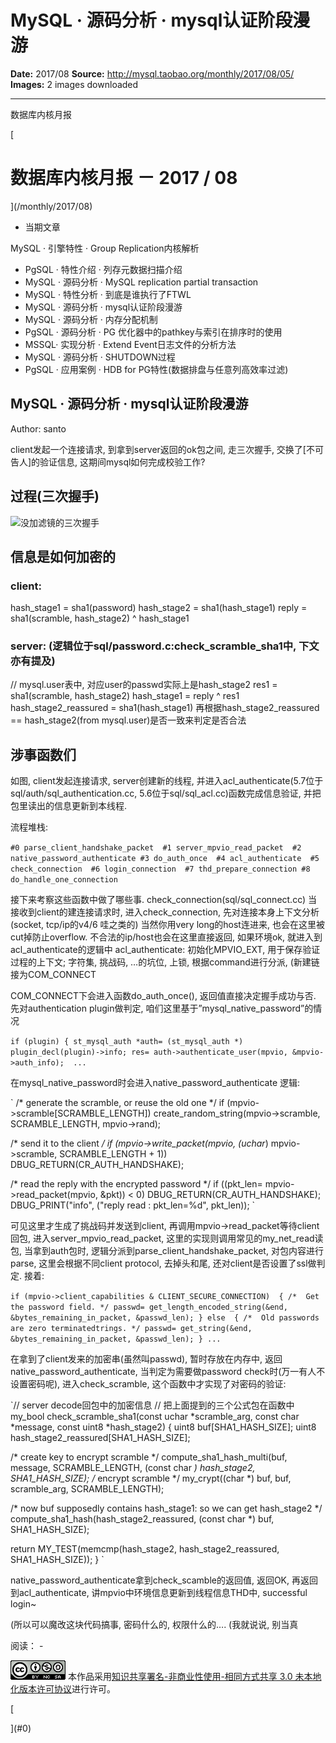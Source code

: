 # MySQL · 源码分析 ·  mysql认证阶段漫游

**Date:** 2017/08
**Source:** http://mysql.taobao.org/monthly/2017/08/05/
**Images:** 2 images downloaded

---

数据库内核月报

 [
 # 数据库内核月报 － 2017 / 08
 ](/monthly/2017/08)

 * 当期文章

 MySQL · 引擎特性 · Group Replication内核解析
* PgSQL · 特性介绍 · 列存元数据扫描介绍
* MySQL · 源码分析 · MySQL replication partial transaction
* MySQL · 特性分析 · 到底是谁执行了FTWL
* MySQL · 源码分析 · mysql认证阶段漫游
* MySQL · 源码分析 · 内存分配机制
* PgSQL · 源码分析 · PG 优化器中的pathkey与索引在排序时的使用
* MSSQL· 实现分析 · Extend Event日志文件的分析方法
* MySQL · 源码分析 · SHUTDOWN过程
* PgSQL · 应用案例 · HDB for PG特性(数据排盘与任意列高效率过滤)

 ## MySQL · 源码分析 · mysql认证阶段漫游 
 Author: santo 

 client发起一个连接请求, 到拿到server返回的ok包之间, 走三次握手, 交换了[不可告人]的验证信息, 这期间mysql如何完成校验工作?

## 过程(三次握手)

![没加滤镜的三次握手](.img/b1f777cf1688_4c8292a87c407fbe12c8272be36e3c22.png)

## 信息是如何加密的

### client:

hash_stage1 = sha1(password)
hash_stage2 = sha1(hash_stage1)
reply = sha1(scramble, hash_stage2) ^ hash_stage1

### server: (逻辑位于sql/password.c:check_scramble_sha1中, 下文亦有提及)

// mysql.user表中, 对应user的passwd实际上是hash_stage2
res1 = sha1(scramble, hash_stage2)
hash_stage1 = reply ^ res1
hash_stage2_reassured = sha1(hash_stage1)
再根据hash_stage2_reassured == hash_stage2(from mysql.user)是否一致来判定是否合法

## 涉事函数们

如图, client发起连接请求, server创建新的线程, 并进入acl_authenticate(5.7位于sql/auth/sql_authentication.cc, 5.6位于sql/sql_acl.cc)函数完成信息验证, 并把包里读出的信息更新到本线程.

流程堆栈:

`#0 parse_client_handshake_packet 
#1 server_mpvio_read_packet 
#2 native_password_authenticate
#3 do_auth_once 
#4 acl_authenticate 
#5 check_connection 
#6 login_connection 
#7 thd_prepare_connection
#8 do_handle_one_connection
`

接下来考察这些函数中做了哪些事.
check_connection(sql/sql_connect.cc)
当接收到client的建连接请求时, 进入check_connection, 先对连接本身上下文分析(socket, tcp/ip的v4/6 哇之类的)
当然你用very long的host连进来, 也会在这里被cut掉防止overflow. 
不合法的ip/host也会在这里直接返回, 如果环境ok, 就进入到acl_authenticate的逻辑中
acl_authenticate: 
初始化MPVIO_EXT, 用于保存验证过程的上下文; 字符集, 挑战码, …的坑位, 上锁, 根据command进行分派, (新建链接为COM_CONNECT

COM_CONNECT下会进入函数do_auth_once(), 返回值直接决定握手成功与否.
先对authentication plugin做判定, 咱们这里基于”mysql_native_password”的情况

`if (plugin)
 {
 st_mysql_auth *auth= (st_mysql_auth *) plugin_decl(plugin)->info;
 res= auth->authenticate_user(mpvio, &mpvio->auth_info); 
 ...
`

在mysql_native_password时会进入native_password_authenticate 逻辑:

` /* generate the scramble, or reuse the old one */
 if (mpvio->scramble[SCRAMBLE_LENGTH])
 create_random_string(mpvio->scramble, SCRAMBLE_LENGTH, mpvio->rand);

 /* send it to the client */
 if (mpvio->write_packet(mpvio, (uchar*) mpvio->scramble, SCRAMBLE_LENGTH + 1)) 
 DBUG_RETURN(CR_AUTH_HANDSHAKE);

 /* read the reply with the encrypted password */
 if ((pkt_len= mpvio->read_packet(mpvio, &pkt)) < 0) 
 DBUG_RETURN(CR_AUTH_HANDSHAKE);
 DBUG_PRINT("info", ("reply read : pkt_len=%d", pkt_len));
`

可见这里才生成了挑战码并发送到client, 再调用mpvio->read_packet等待client回包, 
进入server_mpvio_read_packet, 
这里的实现则调用常见的my_net_read读包, 
当拿到auth包时, 逻辑分派到parse_client_handshake_packet, 对包内容进行parse, 这里会根据不同client protocol, 去掉头和尾, 还对client是否设置了ssl做判定. 接着:

` if (mpvio->client_capabilities & CLIENT_SECURE_CONNECTION) 
 {
 /* 
 Get the password field.
 */
 passwd= get_length_encoded_string(&end, &bytes_remaining_in_packet,
 &passwd_len);
 }
 else 
 {
 /* 
 Old passwords are zero terminatedtrings.
 */
 passwd= get_string(&end, &bytes_remaining_in_packet, &passwd_len);
 }
 ...
`

在拿到了client发来的加密串(虽然叫passwd), 暂时存放在内存中, 返回native_password_authenticate, 
当判定为需要做password check时(万一有人不设置密码呢), 进入check_scramble, 这个函数中才实现了对密码的验证:

`// server decode回包中的加密信息
// 把上面提到的三个公式包在函数中
my_bool
check_scramble_sha1(const uchar *scramble_arg, const char *message,
 const uint8 *hash_stage2)
{
 uint8 buf[SHA1_HASH_SIZE];
 uint8 hash_stage2_reassured[SHA1_HASH_SIZE];

 /* create key to encrypt scramble */
 compute_sha1_hash_multi(buf, message, SCRAMBLE_LENGTH,
 (const char *) hash_stage2, SHA1_HASH_SIZE);
 /* encrypt scramble */
 my_crypt((char *) buf, buf, scramble_arg, SCRAMBLE_LENGTH);

 /* now buf supposedly contains hash_stage1: so we can get hash_stage2 */
 compute_sha1_hash(hash_stage2_reassured, (const char *) buf, SHA1_HASH_SIZE);

 return MY_TEST(memcmp(hash_stage2, hash_stage2_reassured, SHA1_HASH_SIZE));
}
`

native_password_authenticate拿到check_scamble的返回值, 返回OK, 
再返回到acl_authenticate, 讲mpvio中环境信息更新到线程信息THD中, successful login~

(所以可以魔改这块代码搞事, 密码什么的, 权限什么的….
(我就说说, 别当真

 阅读： - 

[![知识共享许可协议](.img/8232d49bd3e9_88x31.png)](http://creativecommons.org/licenses/by-nc-sa/3.0/)
本作品采用[知识共享署名-非商业性使用-相同方式共享 3.0 未本地化版本许可协议](http://creativecommons.org/licenses/by-nc-sa/3.0/)进行许可。

 [

 ](#0)